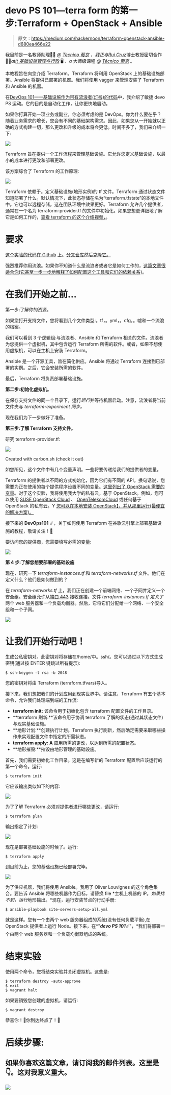 # devo PS 101—terra form 的第一步:Terraform + OpenStack + Ansible

> 原文：<https://medium.com/hackernoon/terraform-openstack-ansible-d680ea466e22>

我目前是一名教师助理👨‍💻 *@* [*Técnico 葡京*](https://tecnico.ulisboa.pt/en/) *，我正与*[*Rui Cruz*](https://fenix.tecnico.ulisboa.pt/homepage/ist40132)博士教授密切合作👨‍🏫*at*[*it 基础设施管理与行政*](https://fenix.tecnico.ulisboa.pt/disciplinas/AGISIT/2018-2019/1-semestre) 🖥 *、a* 大师级课程 *@* [*Técnico 葡京*](https://tecnico.ulisboa.pt/en/) 。

本教程旨在向您介绍 Terraform。Terraform 将利用 OpenStack 上的基础设施部署。Ansible 将提供已部署的机器。我们将使用 vagger 来管理安装了 Terraform 和 Ansible 的机器。

在[DevOps 101——基础设施作为带有流浪者(灯栈)的代码](https://hackernoon.com/devops101-itinfrastructure-54337d6a148b)中，我介绍了敏捷 devo PS 运动。它的目的是自动化工作，让你更快地启动。

如果你打算开始一项业务或副业，你必须考虑的是 DevOps。你为什么要在乎？随着业务需求的增长，您会有不同的基础架构需求。因此，如果您从一开始就以正确的方式构建一切，那么更改和升级的成本将会更低。时间不多了，我们来介绍一下:

![](img/0d4a2d44c30e95188c20c3751f57770c.png)

Terraform 旨在提供一个工作流程来管理基础设施。它允许您定义基础设施，以最小的成本进行更改和部署更改。

该方案综合了 Terraform 的工作原理:

![](img/24b03b1ecde402ce4d42933bd49e2ae2.png)

Terraform 依赖于。定义基础设施(地形实例)的 tf 文件。Terraform 通过状态文件知道部署了什么。默认情况下，此状态存储在名为“terraform.tfstate”的本地文件中。它也可以远程存储，这在团队环境中效果更好。Terraform 允许几个提供者，通常在一个名为 terraform-provider.tf 的文件中初始化。如果您想更详细地了解它是如何工作的，[查看 terraform 的这个介绍视频，](https://www.youtube.com/watch?v=h970ZBgKINg)。

# 要求

[这个实验的代码在 Github](https://github.com/RafaelAPB/devops101-terraform-ansible-openstack) 上。[分叉仓库](https://help.github.com/articles/fork-a-repo/)然后[克隆它。](https://help.github.com/articles/cloning-a-repository/)

强烈推荐你用流浪。如果你不知道什么是流浪者或者它是如何工作的，[这篇文章很适合你(它甚至一步一步地解释了如何配置这个工具和它们的依赖关系)](https://hackernoon.com/devops101-vagrant-6737c8c29904)。

# 在我们开始之前…

第一步:了解你的资源。

如果您打开支持文件，您将看到几个文件类型:。tf，。yml，。cfg，。嘘和一个流浪的档案。

我们可以看到 3 个逻辑组:与流浪者、Ansible 和 Terraform 相关的文件。流浪者为您提供一个虚拟机，其中包含运行 Terraform 所需的软件。或者，如果不想使用虚拟机，可以在主机上安装 Terraform。

Ansible 是一个开源工具，旨在简化供应。Ansible 将通过 Terraform 连接到已部署的实例。之后，它会安装所需的软件。

最后，Terraform 将负责部署基础设施。

**第二步:初始化虚拟机。**

在保存支持文件的同一个目录下，运行*运行*并等待机器启动。注意，流浪者将当前文件夹与 *terraform-experiment 同步。*

现在我们为下一步做好了准备。

**第三步:了解 Terraform 支持文件。**

研究 terraform-provider.tf:

![](img/4a8fc3a04ef04e3b06f8adb1065caedc.png)

Created with carbon.sh (check it out)

如您所见，这个文件中有几个变量声明。一些将要传递给我们的提供者的变量。

Terraform 的提供者以不同的方式初始化，因为它们有不同的 API。换句话说，您需要为正在使用的每个提供程序设置不同的变量。[这里列出了 OpenStack 需要的变量](https://www.terraform.io/docs/providers/openstack/)。对于这个实验，我将使用我大学的私有云，基于 OpenStack。例如，您可以使用 [SUSE OpenStack Cloud](https://www.suse.com/pt-br/products/suse-openstack-cloud/) 、 [OpenTelekomCloud](https://www.terraform.io/docs/providers/opentelekomcloud/index.html) 或任何基于 OpenStack 的私有云。Y [您可以在本地安装 OpenStack】，并从那里运行(最便宜的解决方案)。](https://www.mirantis.com/blog/how-to-install-openstack-on-your-local-machine-using-devstack/)

接下来的 **DevOps101** ☄️，关于如何使用 Terraform 在谷歌云引擎上部署基础设施的教程，敬请关注！[🦄](https://emojipedia.org/unicorn-face/)

要访问您的提供商，您需要填写必需的变量:

![](img/7a4f5aac5a90a279d1f92d0105527335.png)

**第 4 步:了解您想要部署的基础设施**

现在，研究一下 *terraform-instances.tf* 和 *terraform-networks.tf* 文件。他们在定义什么？他们是如何做到的？

在 *terraform-networks.tf* 上，我们正在创建一个前端网络、一个子网并定义一个安全组。安全组允许从[端口 443](https://www.grc.com/port_443.htm) 接收连接。文件 *terraform-instances.tf 定义了*两个 web 服务器和一个负载均衡器。然后，它将它们分配给一个网络、一个安全组和一个子网。

![](img/fb69331f549e796cf25624bac34d2029.png)

# 让我们开始行动吧！

生成公私密钥对。此密钥对将存储在/home/中。ssh/。您可以通过以下方式生成密钥(通过按 ENTER 键跳过所有提示):

```
$ ssh-keygen -t rsa -b 2048
```

您的密钥对将由 Terraform (terraform.tfvars)导入。

接下来，我们想把我们的计划应用到现实世界中。请注意，Terraform 有五个基本命令，允许我们处理端到端的工作流:

*   **terraform init:** 该命令用于初始化包含 terraform 配置文件的工作目录。
*   **terraform 刷新:**该命令用于协调 terraform 了解的状态(通过其状态文件)与现实基础设施。
*   **地形计划:**创建执行计划。Terraform 执行刷新，然后确定需要采取哪些操作来实现配置文件中指定的所需状态。
*   **terraform apply: A** 应用所需的更改，以达到所需的配置状态。
*   **地形摧毁:**摧毁由地形管理的基础设施。

首先，我们需要初始化工作目录。这是在编写新的 Terraform 配置后应该运行的第一个命令。运行:

```
$ terraform init
```

它应该输出类似如下的内容:

![](img/9abf19fc84e936e67ac09fd90079cd63.png)

为了了解 Terraform 必须对提供者进行哪些更改，请运行:

```
$ terraform plan
```

输出指定了计划:

![](img/36ee3c8f4d456cdf9dc3bd77dd1b21f2.png)

现在是部署基础设施的时候了。运行:

```
$ terraform apply
```

到目前为止，您的基础设施已经部署完毕。

![](img/e5a05aab3d1a81b8c9773486437523b5.png)

为了供应机器，我们将使用 Ansible。我用了 Oliver Louvignes 的这个角色集合。要告诉 Ansible 将哪些机器作为目标，请替换 file *主机上机器的 IP。*如果找不到，运行*地形输出。*现在，运行安装节点的行动手册:

```
$ ansible-playbook site-servers-setup-all.yml
```

就是这样。您有一个由两个 web 服务器组成的系统(没有任何负载平衡),在 OpenStack 提供者上运行 Node。接下来，在*"***devo PS 101**☄️*"，*我们将部署一个由两个 web 服务器和一个负载均衡器组成的系统。

# 结束实验

使用两个命令，您将结束实验并关闭虚拟机。这些是:

```
$ terraform destroy -auto-approve
$ exit
$ vagrant halt 
```

如果要销毁您创建的虚拟机，请运行:

```
$ vagrant destroy
```

恭喜你！💯你到达终点了！🦄

# 后续步骤:

## 如果你喜欢这篇文章，请订阅我的邮件列表。这里是👇。这对我意义重大。

[![](img/b802eda461e56087a1ffff179f0e2459.png)](http://eepurl.com/go_uUD)